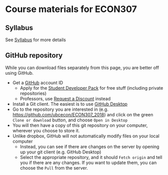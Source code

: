 # Course materials for ECON307

## Syllabus 
See [Syllabus](syllabus.md) for more details

## GitHub repository
While you can download files separately from this page, you are better off using GitHub.
- Get a [GitHub](https://github.com/) account ID
    - Apply for the [Student Developer Pack](https://education.github.com/pack) for free stuff (including private repositories)
    - Professors, use [Request a Discount](https://education.github.com/discount_requests/new) instead
- Install a Git client.  The easiest is to use [GitHub Desktop](https://desktop.github.com/)
- Go to the repository you are interested in (e.g. https://github.com/ubcecon/ECON307_2018) and click on the green `Clone or download` button, and choose `Open in Desktop`
- You will then have a copy of this git repository on your computer, wherever you choose to store it.
- Unlike dropbox, GitHub will not automatically modify files on your local computer
    - Instead, you can see if there are changes on the server by opening up your git client (e.g. GitHub Desktop)
    - Select the appropriate repository, and it should `Fetch origin` and tell you if there are any changes.  If you want to update them, you can choose the `Pull` from the server.
